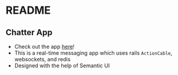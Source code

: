 # README

## Chatter App
- Check out the app [here](http://aton-chatter.herokuapp.com/)!
- This is a real-time messaging app which uses rails `ActionCable`, websockets, and redis
- Designed with the help of Semantic UI
